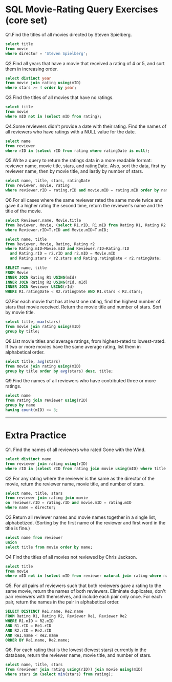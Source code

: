 # SQL Movie-Rating Query Exercises (core set)

Q1.Find the titles of all movies directed by Steven Spielberg.

```sql
select title
from movie
where director = 'Steven Spielberg';
```

Q2.Find all years that have a movie that received a rating of 4 or 5, and sort them in increasing order.

```sql
select distinct year
from movie join rating using(mID)
where stars >= 4 order by year;
```

Q3.Find the titles of all movies that have no ratings.

```sql
select title
from movie
where mID not in (select mID from rating);
```

Q4.Some reviewers didn't provide a date with their rating. Find the names of all reviewers who have ratings with a NULL value for the date.

```sql
select name
from reviewer
where rID in (select rID from rating where ratingDate is null);
```

Q5.Write a query to return the ratings data in a more readable format: reviewer name, movie title, stars, and ratingDate. Also, sort the data, first by reviewer name, then by movie title, and lastly by number of stars.

```sql
select name, title, stars, ratingDate
from reviewer, movie, rating
where reviewer.rID = rating.rID and movie.mID = rating.mID order by name, title, stars;
```

Q6.For all cases where the same reviewer rated the same movie twice and gave it a higher rating the second time, return the reviewer's name and the title of the movie.

```sql
select Reviewer.name, Movie.title
from Reviewer, Movie, (select R1.rID, R1.mID from Rating R1, Rating R2 where R1.rID=R2.rID and R1.mID=R2.mID and R2.ratingDate>R1.ratingDate and R2.stars>R1.stars) as T
where Reviewer.rID=T.rID and Movie.mID=T.mID;

select name, title 
from Reviewer, Movie, Rating, Rating r2
where Rating.mID=Movie.mID and Reviewer.rID=Rating.rID 
  and Rating.rID = r2.rID and r2.mID = Movie.mID
  and Rating.stars < r2.stars and Rating.ratingDate < r2.ratingDate;
  
SELECT name, title
FROM Movie
INNER JOIN Rating R1 USING(mId)
INNER JOIN Rating R2 USING(rId, mId)
INNER JOIN Reviewer USING(rId)
WHERE R1.ratingDate < R2.ratingDate AND R1.stars < R2.stars;
```

Q7.For each movie that has at least one rating, find the highest number of stars that movie received. Return the movie title and number of stars. Sort by movie title.

```sql
select title, max(stars)
from movie join rating using(mID)
group by title;
```

Q8.List movie titles and average ratings, from highest-rated to lowest-rated. If two or more movies have the same average rating, list them in alphabetical order.

```sql
select title, avg(stars)
from movie join rating using(mID)
group by title order by avg(stars) desc, title;
```

Q9.Find the names of all reviewers who have contributed three or more ratings.

```sql
select name
from rating join reviewer using(rID)
group by name
having count(mID) >= 3;
```
***
# Extra Practice

Q1. Find the names of all reviewers who rated Gone with the Wind. 

```sql
select distinct name
from reviewer join rating using(rID)
where rID in (select rID from rating join movie using(mID) where title = 'Gone with the Wind');
```
Q2 For any rating where the reviewer is the same as the director of the movie, return the reviewer name, movie title, and number of stars.  

```sql
select name, title, stars
from reviewer join rating join movie
on reviewer.rID = rating.rID and movie.mID = rating.mID
where name = director;
```
Q3.Return all reviewer names and movie names together in a single list, alphabetized. (Sorting by the first name of the reviewer and first word in the title is fine.) 
```sql
select name from reviewer
union
select title from movie order by name;
```

Q4 Find the titles of all movies not reviewed by Chris Jackson. 
```sql
select title 
from movie
where mID not in (select mID from reviewer natural join rating where name = 'Chris Jackson');
```

Q5. For all pairs of reviewers such that both reviewers gave a rating to the same movie, return the names of both reviewers. Eliminate duplicates, don't pair reviewers with themselves, and include each pair only once. For each pair, return the names in the pair in alphabetical order. 
```sql
SELECT DISTINCT Re1.name, Re2.name
FROM Rating R1, Rating R2, Reviewer Re1, Reviewer Re2
WHERE R1.mID = R2.mID
AND R1.rID = Re1.rID
AND R2.rID = Re2.rID
AND Re1.name < Re2.name
ORDER BY Re1.name, Re2.name;
```

Q6. For each rating that is the lowest (fewest stars) currently in the database, return the reviewer name, movie title, and number of stars. 
```sql
select name, title, stars
from (reviewer join rating using(rID)) join movie using(mID)
where stars in (select min(stars) from rating);
```
